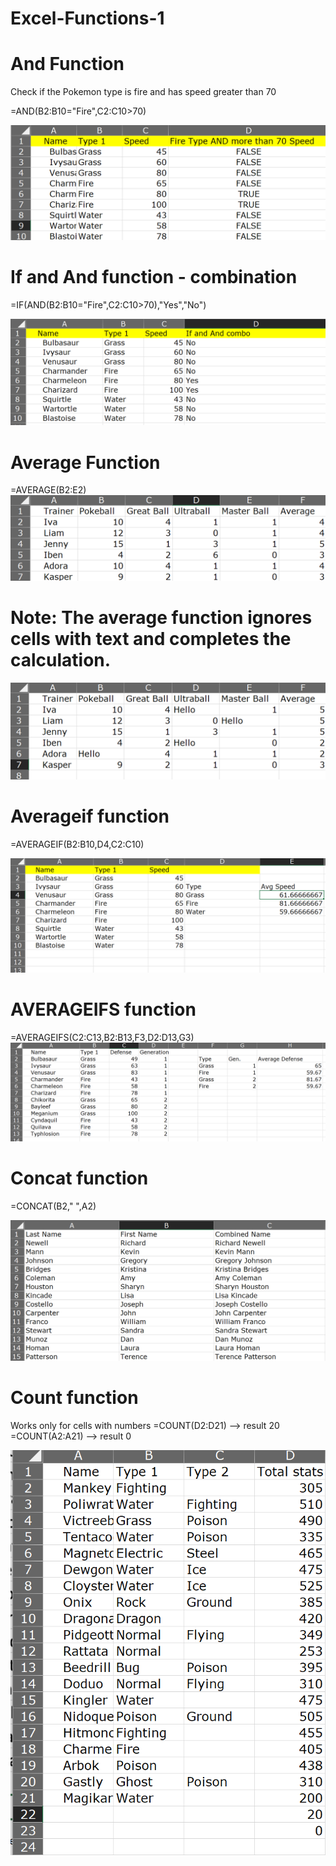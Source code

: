# Excel-Functions-1

# And Function
Check if the Pokemon type is fire and has speed greater than 70

=AND(B2:B10="Fire",C2:C10>70)
 
![image alt]( https://github.com/nsankareswari-70/Excel-Functions-1/blob/b3b63ca8f7b407194ca999c2e1c677fecf9e0a6b/ex1.png)

# If and And function - combination

=IF(AND(B2:B10="Fire",C2:C10>70),"Yes","No")

![image alt](https://github.com/nsankareswari-70/Excel-Functions-1/blob/57d62b177012c17594ffe5860019d171a2c9b5e1/ex3.png)

# Average Function
=AVERAGE(B2:E2)
![image alt](https://github.com/nsankareswari-70/Excel-Functions-1/blob/46d3b19de6764952bd0d099cc5ccfc8216b329c8/ex4.png)

# Note: The average function ignores cells with text and completes the calculation.

![image alt](https://github.com/nsankareswari-70/Excel-Functions-1/blob/34c1a70bad4dea198d053458f2d74edd57eadf20/ex5.png)

# Averageif function

=AVERAGEIF(B2:B10,D4,C2:C10)

![image alt](https://github.com/nsankareswari-70/Excel-Functions-1/blob/c2bef0ab341e101eeee982d03fbb0fd39250dfe5/ex6.png)

# AVERAGEIFS function
=AVERAGEIFS(C2:C13,B2:B13,F3,D2:D13,G3)
![image alt](https://github.com/nsankareswari-70/Excel-Functions-1/blob/6e04defb38dcf2bb18c9c0c4e72c6b07d0264300/ex7.png)

# Concat function 
=CONCAT(B2," ",A2)

![image alt](https://github.com/nsankareswari-70/Excel-Functions-1/blob/1e49134110ee7d52748dd9713266d566c93f52ef/ex8.png)
# Count function
Works only for cells with numbers
=COUNT(D2:D21)  --> result 20
=COUNT(A2:A21) --> result 0

![image alt](https://github.com/nsankareswari-70/Excel-Functions-1/blob/ed1f6322a37d2961bb83ac7bdf9537cd78095ac3/ex9.png)





